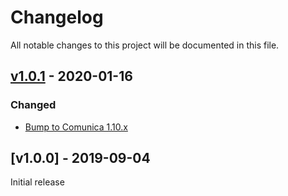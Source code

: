 # Changelog
All notable changes to this project will be documented in this file.

<a name="v1.0.1"></a>
## [v1.0.1](https://github.com/rubensworks/graphql-ld-comunica-solid.js/compare/v1.0.0...v1.0.1) - 2020-01-16

### Changed
* [Bump to Comunica 1.10.x](https://github.com/rubensworks/graphql-ld-comunica-solid.js/commit/d5140ccc0239138c7e9ce011bc570c7b10ec6676)

<a name="v1.0.0"></a>
## [v1.0.0] - 2019-09-04

Initial release
